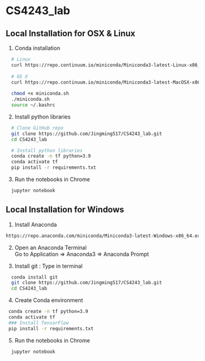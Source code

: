 # CS4243_lab

## Local Installation for OSX & Linux

1. Conda installation
```sh
  # Linux
  curl https://repo.continuum.io/miniconda/Miniconda3-latest-Linux-x86_64.sh -o miniconda.sh -J -L -k # Linux
  
  # OS X
  curl https://repo.continuum.io/miniconda/Miniconda3-latest-MacOSX-x86_64.sh -o miniconda.sh -J -L -k # OSX
  
  chmod +x miniconda.sh
  ./miniconda.sh
  source ~/.bashrc
```

2. Install python libraries
```sh
  # Clone GitHub repo
  git clone https://github.com/Jingming517/CS4243_lab.git
  cd CS4243_lab

  # Install python libraries
  conda create -n tf python=3.9
  conda activate tf
  pip install -r requirements.txt
```

3. Run the notebooks in Chrome
```sh
  jupyter notebook
```

## Local Installation for Windows
1. Install Anaconda
```sh
https://repo.anaconda.com/miniconda/Miniconda3-latest-Windows-x86_64.exe
```

2. Open an Anaconda Terminal   
Go to Application => Anaconda3 => Anaconda Prompt 

3. Install git : Type in terminal
```sh
  conda install git 
  git clone https://github.com/Jingming517/CS4243_lab.git
  cd CS4243_lab
```

4. Create Conda environment
```sh
 conda create -n tf python=3.9
 conda activate tf
 ### Install TensorFlow
 pip install -r requirements.txt
```
5. Run the notebooks in Chrome
```sh
  jupyter notebook
```


